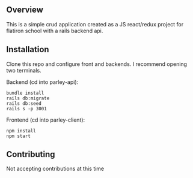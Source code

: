 ## Overview

This is a simple crud application created as a  JS react/redux project for flatiron school with a rails backend api.

## Installation

Clone this repo and configure front and backends. I recommend opening two terminals.

Backend (cd into parley-api):
```
bundle install
rails db:migrate
rails db:seed
rails s -p 3001
```

Frontend (cd into parley-client):
```
npm install
npm start
```


## Contributing

Not accepting contributions at this time
